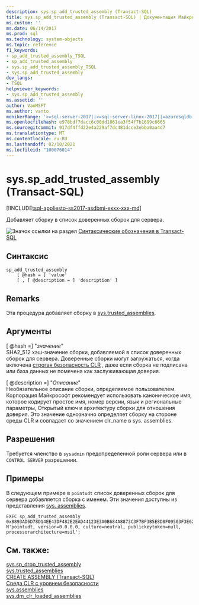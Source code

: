 ```yaml
---
description: sys.sp_add_trusted_assembly (Transact-SQL)
title: sys.sp_add_trusted_assembly (Transact-SQL) | Документация Майкрософт
ms.custom: ''
ms.date: 06/14/2017
ms.prod: sql
ms.technology: system-objects
ms.topic: reference
f1_keywords:
- sp_add_trusted_assembly_TSQL
- sp_add_trusted_assembly
- sys.sp_add_trusted_assembly_TSQL
- sys.sp_add_trusted_assembly
dev_langs:
- TSQL
helpviewer_keywords:
- sys.sp_add_trusted_assembly
ms.assetid: ''
author: VanMSFT
ms.author: vanto
monikerRange: '>=sql-server-2017||>=sql-server-linux-2017||=azuresqldb-mi-current'
ms.openlocfilehash: e978bdf7dacc6c00dd1861ea3f54f7b1699c6665
ms.sourcegitcommit: 917df4ffd22e4a229af7dc481dcce3ebba0aa4d7
ms.translationtype: MT
ms.contentlocale: ru-RU
ms.lasthandoff: 02/10/2021
ms.locfileid: "100076014"
---
```

# <a name="syssp_add_trusted_assembly-transact-sql"></a>sys.sp_add_trusted_assembly (Transact-SQL)  
[!INCLUDE[tsql-appliesto-ss2017-asdbmi-xxxx-xxx-md](../../includes/tsql-appliesto-ss2017-asdbmi-xxxx-xxx-md.md)]

Добавляет сборку в список доверенных сборок для сервера.

 ![Значок ссылки на раздел](../../database-engine/configure-windows/media/topic-link.gif "Значок ссылки на раздел") [Синтаксические обозначения в Transact-SQL](../../t-sql/language-elements/transact-sql-syntax-conventions-transact-sql.md)  


## <a name="syntax"></a>Синтаксис
```  
sp_add_trusted_assembly 
    [ @hash = ] 'value'
    [ , [ @description = ] 'description' ]
```  

## <a name="remarks"></a>Remarks  

Эта процедура добавляет сборку в  [sys.trusted_assemblies](../../relational-databases/system-catalog-views/sys-trusted-assemblies-transact-sql.md).

## <a name="arguments"></a>Аргументы

[ @hash =] "*значение*"  
SHA2_512 хэш-значение сборки, добавляемой в список доверенных сборок для сервера. Доверенные сборки могут загружаться, когда включена [строгая безопасность CLR](../../database-engine/configure-windows/clr-strict-security.md) , даже если сборка не подписана или база данных не помечена как заслуживающая доверия.

[ @description =] "*Описание*"  
Необязательное описание сборки, определяемое пользователем. Корпорация Майкрософт рекомендует использовать каноническое имя, которое кодирует простое имя, номер версии, язык и региональные параметры, Открытый ключ и архитектуру сборки для отношения доверия. Это значение однозначно определяет сборку на стороне среды CLR и совпадает со значением clr_name в sys. assemblies. 

## <a name="permissions"></a>Разрешения

Требуется членство в `sysadmin` предопределенной роли сервера или в `CONTROL SERVER` разрешении.

## <a name="examples"></a>Примеры  

В следующем примере в `pointudt` список доверенных сборок для сервера добавляется сборка с именем. Эти значения доступны из представления  [sys. assemblies](../../relational-databases/system-catalog-views/sys-assemblies-transact-sql.md).     

```  
EXEC sp_add_trusted_assembly 0x8893AD6D78D14EE43DF482E2EAD44123E3A0B684A8873C3F7BF3B5E8D8F09503F3E62370CE742BBC96FE3394477214B84C7C1B0F7A04DCC788FA99C2C09DFCCC, 
N'pointudt, version=0.0.0.0, culture=neutral, publickeytoken=null, processorarchitecture=msil';
```  

## <a name="see-also"></a>См. также:  
  [sys.sp_drop_trusted_assembly](sys-sp-drop-trusted-assembly-transact-sql.md)  
  [sys.trusted_assemblies](../../relational-databases/system-catalog-views/sys-trusted-assemblies-transact-sql.md)  
  [CREATE ASSEMBLY (Transact-SQL)](../../t-sql/statements/create-assembly-transact-sql.md)  
  [Среда CLR с уровнем безопасности](../../database-engine/configure-windows/clr-strict-security.md)  
  [sys.assemblies](../../relational-databases/system-catalog-views/sys-assemblies-transact-sql.md)  
  [sys.dm_clr_loaded_assemblies](../../relational-databases/system-dynamic-management-views/sys-dm-clr-loaded-assemblies-transact-sql.md)  

